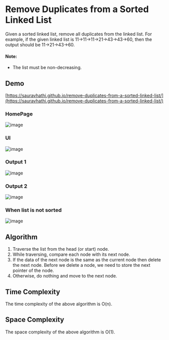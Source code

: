 # Remove Duplicates from a Sorted Linked List

Given a sorted linked list, remove all duplicates from the linked list. For example, if the given linked list is 11->11->11->21->43->43->60, then the output should be 11->21->43->60.

#### Note:

* The list must be non-decreasing.

## Demo

[https://sauravhathi.github.io/remove-duplicates-from-a-sorted-linked-list/](https://sauravhathi.github.io/remove-duplicates-from-a-sorted-linked-list/)

### HomePage
![image](https://user-images.githubusercontent.com/61316762/200314937-ac022612-2d60-4c5f-8421-eaa723b85008.png)

### UI

![image](https://user-images.githubusercontent.com/61316762/200315026-f5fee0d0-67db-446f-a273-43b9c93b806b.png)

### Output 1

![image](https://user-images.githubusercontent.com/61316762/200315149-f3bb177d-9d22-4a38-ab8b-4d03deec5dbe.png)

### Output 2

![image](https://user-images.githubusercontent.com/61316762/200315851-15e7eba4-230e-4ee8-8677-173683858cee.png)

### When list is not sorted

![image](https://user-images.githubusercontent.com/61316762/200315298-83b2d8a3-2109-4445-a9e2-cce0378fe0c7.png)

## Algorithm

1. Traverse the list from the head (or start) node.
2. While traversing, compare each node with its next node.
3. If the data of the next node is the same as the current node then delete the next node. Before we delete a node, we need to store the next pointer of the node.
4. Otherwise, do nothing and move to the next node.

## Time Complexity

The time complexity of the above algorithm is O(n).

## Space Complexity

The space complexity of the above algorithm is O(1).
